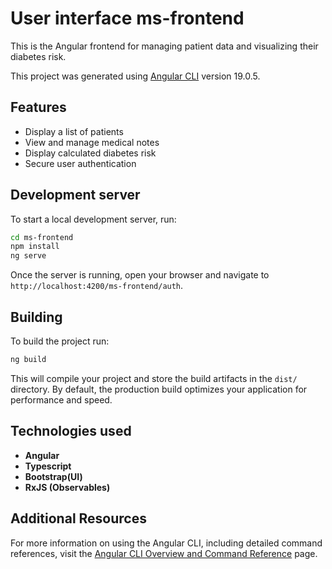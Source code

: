 # User interface ms-frontend

This is the Angular frontend for managing patient data and visualizing their diabetes risk.

This project was generated using [Angular CLI](https://github.com/angular/angular-cli) version 19.0.5.

## Features

- Display a list of patients
- View and manage medical notes
- Display calculated diabetes risk
- Secure user authentication 

## Development server

To start a local development server, run:

```bash
cd ms-frontend
npm install
ng serve
```

Once the server is running, open your browser and navigate to `http://localhost:4200/ms-frontend/auth`. 

## Building

To build the project run:

```bash
ng build
```

This will compile your project and store the build artifacts in the `dist/` directory. By default, the production build optimizes your application for performance and speed.

## Technologies used

- **Angular**
- **Typescript**
- **Bootstrap(UI)**
- **RxJS (Observables)**

## Additional Resources

For more information on using the Angular CLI, including detailed command references, visit the [Angular CLI Overview and Command Reference](https://angular.dev/tools/cli) page.
